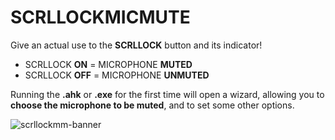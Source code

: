# SCRLLOCKMICMUTE
Give an actual use to the **SCRLLOCK** button and its indicator!
- SCRLLOCK **ON** = MICROPHONE **MUTED**
- SCRLLOCK **OFF** = MICROPHONE **UNMUTED**

Running the **.ahk** or **.exe** for the first time will open a wizard, allowing you to **choose the microphone to be muted**, and to set some other options.

![scrllockmm-banner](https://user-images.githubusercontent.com/99253347/153078267-4c2136da-3785-4a21-990a-9bae4bb7d4df.gif)
